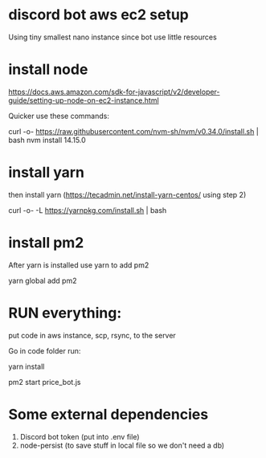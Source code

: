# discord bot aws ec2 setup 

Using tiny smallest nano instance since bot use little resources

# install node

https://docs.aws.amazon.com/sdk-for-javascript/v2/developer-guide/setting-up-node-on-ec2-instance.html

Quicker use these commands:

curl -o- https://raw.githubusercontent.com/nvm-sh/nvm/v0.34.0/install.sh | bash
nvm install 14.15.0

# install yarn

then install yarn (https://tecadmin.net/install-yarn-centos/ using step 2)

curl -o- -L https://yarnpkg.com/install.sh | bash

# install pm2

After yarn is installed use yarn to add pm2

yarn global add pm2

# RUN everything:

put code in aws instance, scp, rsync, to the server

Go in code folder run:

yarn install

pm2 start price_bot.js


# Some external dependencies
1) Discord bot token (put into .env file)
2) node-persist (to save stuff in local file so we don't need a db)


